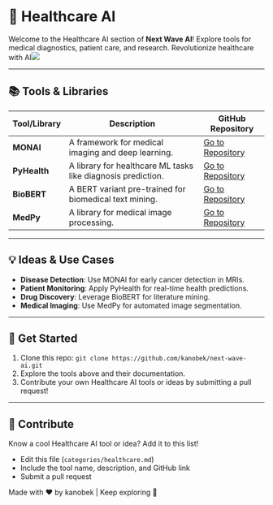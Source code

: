 # 🏥 Healthcare AI

Welcome to the Healthcare AI section of **Next Wave AI**! Explore tools for medical diagnostics, patient care, and research. Revolutionize healthcare with AI![](https://www.ceiamerica.com/blog/an-ai-overview-what-is-the-difference-between-nlp-generative-ai-and-computer-vision/)

---

## 📚 Tools & Libraries

| Tool/Library | Description | GitHub Repository |
| --- | --- | --- |
| **MONAI** | A framework for medical imaging and deep learning. | [Go to Repository](https://github.com/Project-MONAI/MONAI) |
| **PyHealth** | A library for healthcare ML tasks like diagnosis prediction. | [Go to Repository](https://github.com/sunlabuiuc/PyHealth) |
| **BioBERT** | A BERT variant pre-trained for biomedical text mining. | [Go to Repository](https://github.com/dmis-lab/biobert) |
| **MedPy** | A library for medical image processing. | [Go to Repository](https://github.com/loli/medpy) |

---

## 💡 Ideas & Use Cases

- **Disease Detection**: Use MONAI for early cancer detection in MRIs.
- **Patient Monitoring**: Apply PyHealth for real-time health predictions.
- **Drug Discovery**: Leverage BioBERT for literature mining.
- **Medical Imaging**: Use MedPy for automated image segmentation.

---

## 🚀 Get Started

1. Clone this repo: `git clone https://github.com/kanobek/next-wave-ai.git`
2. Explore the tools above and their documentation.
3. Contribute your own Healthcare AI tools or ideas by submitting a pull request!

---

## 🤝 Contribute

Know a cool Healthcare AI tool or idea? Add it to this list!

- Edit this file (`categories/healthcare.md`)
- Include the tool name, description, and GitHub link
- Submit a pull request

Made with ❤️ by kanobek | Keep exploring 🌊
